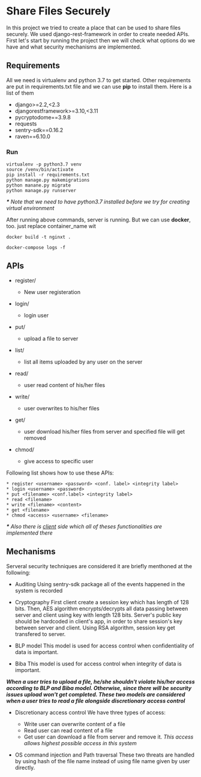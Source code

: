 # Share Files Securely
In this project we tried to create a place that can be used to share files securely. We used django-rest-framework in order to create needed APIs.
First let's start by running the project then we will check what options do we have and what security mechanisms are implemented.

## Requirements
All we need is virtualenv and python 3.7 to get started. Other requirements are put in requirements.txt file and we can use **pip** to install them. 
Here is a list of them
* django>=2.2,<2.3
* djangorestframework>=3.10,<3.11
* pycryptodome==3.9.8
* requests
* sentry-sdk==0.16.2
* raven==6.10.0

### Run

```
virtualenv -p python3.7 venv
source /venv/bin/activate
pip install -r requirements.txt
python manage.py makemigrations
python manane.py migrate
python manage.py runserver

```

***\*** Note that we need to have python3.7 installed before we try for creating virtual environment*

After running above commands, server is running. But we can use **docker**, too. just replace container_name wit 
```
docker build -t nginxt .

docker-compose logs -f

```

## APIs

* register/
  * New user registeration

* login/
  * login user
* put/
  * upload a file to server
* list/
  * list all items uploaded by any user on the server
* read/
  * user read content of his/her files
* write/
  * user overwrites to his/her files 
* get/
  * user download his/her files from server and specified file will get removed
* chmod/
  * give access to specific user

Following list shows how to use these APIs:

    * register <username> <password> <conf. label> <integrity label>
    * login <username> <password>
    * put <filename> <conf.label> <integrity label>
    * read <filename>
    * write <filename> <content>
    * get <filename>
    * chmod <access> <username> <filename>

***\*** Also there is [client](https://github.com/Secure-File-Sharing/Client) side which all of theses functionalities are implemented there*

## Mechanisms
Serveral security techniques are considered it are briefly menthoned at the following:
* Auditing
Using sentry-sdk package all of the events happened in the system is recorded

* Cryptography
First client create a session key which has length of 128 bits. Then, AES algorithm encrypts/decrypts all data passing between server and client using key 
with length 128 bits. Server's public key should be hardcoded in client's app, in order to share session's key between server and client. 
Using RSA algorithm, session key get transfered to server.

* BLP model
This model is used for access control when confidentiality of data is important.

* Biba
This model is used for access control when integrity of data is important.

***When a user tries to upload a file, he/she shouldn't violate his/her access according to BLP and Biba model. Otherwise, since there will be security issues
upload won't get completed. These two models are considered when a user tries to read a file alongside discretionary access control***

* Discretionary access control
We have three types of access:
  * Write
    user can overwrite content of a file
  * Read
    user can read content of a file
  * Get
    user can download a file from server and remove it. *This access allows highest possible access in this system*

* OS command injection and Path traversal
These two threats are handled by using hash of the file name instead of using file name given by user directly.

